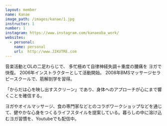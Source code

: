```yaml
---
layout: member
name: Kanae
image_path: /images/kanae/1.jpg
instructor: 1
number: 1
instagram: https://www.instagram.com/kanaeoba_work/
websites:
  - personal:
    name: personal
    url:  http://www.JIKUTRE.com
---
```

音楽活動とOLの二足わらじで、
多忙極めて自律神経失調＋重度の腰痛を
ヨガで快復。
2006年インストラクターとして活動開始。
2008年BMSマッサージセラピースクールで、筋解剖学を習得。

「からだは心を映し出すスクリーン」であり、身体へのアプローチが心にまで響くことを確信する。


ヨガやオイルマッサージ、食の専門家などとのコラボワークショップなどを通じて、健やかな心身をつくるライフスタイルを提案している。暮らしの中に溶け込むヨガ習慣を、Youtubeでも配信中。
